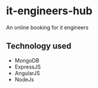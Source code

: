 # it-engineers-hub
An online booking for it engineers


## Technology used

- MongoDB
- ExpressJS
- AngularJS
- NodeJs